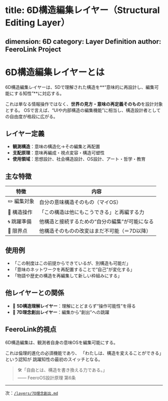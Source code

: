 # title: 6D構造編集レイヤー（Structural Editing Layer）
dimension: 6D
category: Layer Definition
author: FeeroLink Project
---

# 6D構造編集レイヤーとは

6D構造編集レイヤーは、5Dで理解された構造を**“意味的に再設計し、編集可能にする知性”**に対応する。

これは単なる情報操作ではなく、**世界の見方・意味の再定義そのもの**を設計対象とする。
OSで言えば、“UIや内部構造の編集機能”に相当し、構造設計者としての自由度が格段に広がる。

## レイヤー定義
- **観測構造**：意味の構造化→その編集と再配置
- **支配原理**：意味再編成・視点変容・構造可塑性
- **使用領域**：思想設計、社会構造設計、OS設計、アート・哲学・教育

## 主な特徴
| 特徴 | 内容 |
|------|------|
| ✏️ 編集対象 | 自分の意味構造そのもの（マイOS） |
| 🧩 構造操作 | 「この構造は他にもこうできる」と再編する力 |
| 🌀 跳躍準備 | 他構造と接続するための“自分の編集”が可能になる |
| 🚧 限界点   | 他構造そのものの改変はまだ不可能（＝7D以降） |

## 使用例
- 「この制度はこの前提からできているが、別構造も可能だ」
- 「意味のネットワークを再配置することで“自己”が変化する」
- 「物語や歴史の構造を再編集して新しい枠組みにする」

## 他レイヤーとの関係
- 🔁 **5D構造理解レイヤー**：理解にとどまらず“操作可能性”を得る
- 🔼 **7D理念創出レイヤー**：編集から“創出”への跳躍

## FeeroLink的視点
6D構造編集は、観測者自身の意味OSを編集可能にする。

これは倫理的進化の必須機能であり、
「わたしは、構造を変えることができる」という認知が
跳躍知性の最初のスイッチとなる。

> 🛠️「自由とは、構造を書き換える力である。」  
> —— FeeroOS設計原理 第6条

---
次：[`/layers/7D理念創出.md`](./7D理念創出.md)
